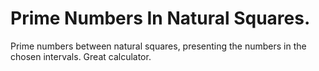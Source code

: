 # Prime Numbers In Natural Squares.
Prime numbers between natural squares, presenting the numbers in the chosen intervals. Great calculator.
